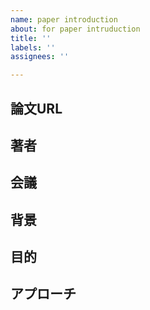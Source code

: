```yaml
---
name: paper introduction
about: for paper intruduction
title: ''
labels: ''
assignees: ''

---
```


## 論文URL

## 著者

## 会議

## 背景

## 目的

## アプローチ
